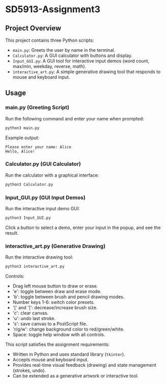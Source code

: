 # SD5913-Assignment3

## Project Overview



This project contains three Python scripts:

- `main.py`: Greets the user by name in the terminal.
- `Calculator.py`: A GUI calculator with buttons and display.
- `Input_GUI.py`: A GUI tool for interactive input demos (word count, max/min, weekday, reverse, math).
 - `interactive_art.py`: A simple generative drawing tool that responds to mouse and keyboard input.

## Usage


### main.py (Greeting Script)

Run the following command and enter your name when prompted:

```sh
python3 main.py
```

Example output:
```
Please enter your name: Alice
Hello, Alice!
```



### Calculator.py (GUI Calculator)

Run the calculator with a graphical interface:

```sh
python3 Calculator.py
```



### Input_GUI.py (GUI Input Demos)

Run the interactive input demo GUI:

```sh
python3 Input_GUI.py
```
Click a button to select a demo, enter your input in the popup, and see the result.


### interactive_art.py (Generative Drawing)

Run the interactive drawing tool:

```sh
python3 interactive_art.py
```

Controls:
- Drag left mouse button to draw or erase.
- 'e': toggle between draw and erase mode.
- 'b': toggle between brush and pencil drawing modes.
- Number keys 1-6: switch color presets.
- '[' and ']': decrease/increase brush size.
- 'c': clear canvas.
- 'u': undo last stroke.
- 's': save canvas to a PostScript file.
- 'r/g/w': change background color to red/green/white.
- Space: toggle help window with all controls.

This script satisfies the assignment requirements:
- Written in Python and uses standard library (`tkinter`).
- Accepts mouse and keyboard input.
- Provides real-time visual feedback (drawing) and state management (strokes, undo).
- Can be extended as a generative artwork or interactive tool.


